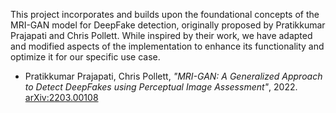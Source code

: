 This project incorporates and builds upon the foundational concepts of the MRI-GAN model for DeepFake detection, originally proposed by Pratikkumar Prajapati and Chris Pollett. While inspired by their work, we have adapted and modified aspects of the implementation to enhance its functionality and optimize it for our specific use case.

- Pratikkumar Prajapati, Chris Pollett, *"MRI-GAN: A Generalized Approach to Detect DeepFakes using Perceptual Image Assessment"*, 2022. [arXiv:2203.00108](https://arxiv.org/abs/2203.00108)
